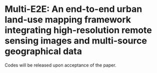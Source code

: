 # Multi-E2E: An end-to-end urban land-use mapping framework integrating high-resolution remote sensing images and multi-source geographical data

Codes will be released upon acceptance of the paper.

